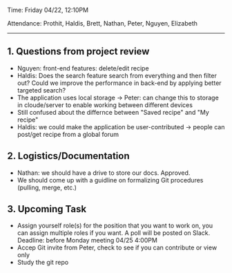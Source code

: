 Time: Friday 04/22, 12:10PM

Attendance: Prothit, Haldis, Brett, Nathan, Peter, Nguyen, Elizabeth

---

## 1. Questions from project review
- Nguyen: front-end features: delete/edit recipe
- Haldis: Does the search feature search from everything and then filter out? Could we improve the performance in back-end by applying better targeted search?
- The application uses local storage -> Peter: can change this to storage in cloude/server to enable working between different devices
- Still confused about the differnce between "Saved recipe" and "My recipe"
- Haldis: we could make the application be user-contributed -> people can post/get recipe from a global forum

## 2. Logistics/Documentation
- Nathan: we should have a drive to store our docs. Approved.
- We should come up with a guidline on formalizing Git procedures (pulling, merge, etc.)

## 3. Upcoming Task
- Assign yourself role(s) for the position that you want to work on, you can assign multiple roles if you want. A poll will be posted on Slack. Deadline: before Monday meeting 04/25 4:00PM
- Accep Git invite from Peter, check to see if you can contribute or view only
- Study the git repo
